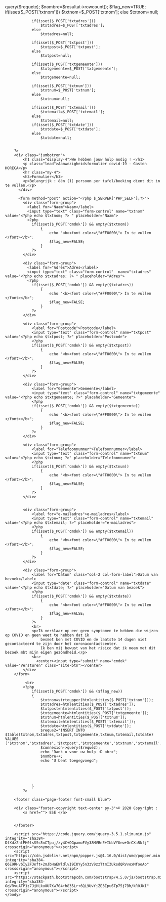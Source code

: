 <!DOCTYPE html>
<html>
    <head>
        <title>Coeur d'amis</title>
        <meta charset="utf-8"/>
        <link rel="stylesheet" href="https://stackpath.bootstrapcdn.com/bootstrap/4.5.0/css/bootstrap.min.css" integrity="sha384-9aIt2nRpC12Uk9gS9baDl411NQApFmC26EwAOH8WgZl5MYYxFfc+NcPb1dKGj7Sk" crossorigin="anonymous">
        <link href="https://fonts.googleapis.com/css2?family=Cabin:wght@500&family=Krona+One&display=swap" rel="stylesheet">
    </head>
    <body>
        <?php
            $dbhost="mysql:host=laurasojrjcoeur.mysql.db;dbname=laurasojrjcoeur;charset=utf8";
            $dbuser="laurasojrjcoeur";
            $dbpass="Laura1999";
            $connexion=new PDO("$dbhost","$dbuser","$dbpass");
            $table="coeur_amis";
            $requete="SELECT * FROM $table";
            $resultat=$connexion->query($requete);
            $nombre=$resultat->rowcount();
            $flag_new=TRUE;
                if(isset($_POST['txtnom']))
                    $txtnom=$_POST['txtnom'];
                else
                    $txtnom=null;

                if(isset($_POST['txtadres']))
                    $txtadres=$_POST['txtadres'];
                else
                    $txtadres=null;

                if(isset($_POST['txtpost']))
                    $txtpost=$_POST['txtpost'];
                else
                    $txtpost=null;

                if(isset($_POST['txtgemeente']))
                    $txtgemeente=$_POST['txtgemeente'];
                else
                    $txtgemeente=null;
                
                if(isset($_POST['txtnum']))
                    $txtnum=$_POST['txtnum'];
                else
                    $txtnum=null;
                
                if(isset($_POST['txtemail']))
                    $txtemail=$_POST['txtemail'];
                else
                    $txtemail=null;
                if(isset($_POST['txtdate']))
                    $txtdate=$_POST['txtdate'];
                else
                    $txtdate=null;

                
        ?>
        <div class="jumbotron">
            <h1 class="display-4">We hebben jouw hulp nodig ! </h1>
            <p class="lead">Aanwezigheidsformulier covid-19 - Gasten HORECA</p>
            <hr class="my-4">
            <h3>Formulier</h3>
            <p>Belangrijk : één (1) persoon per tafel/boeking dient dit in te vullen.</p>
          </div>

          <form method="post" action="<?php $_SERVER['PHP_SELF'];?>">
            <div class="form-group">
              <label for="Naam">Naam</label>
              <input type="text" class="form-control" name="txtnom" value="<?php echo $txtnom; ?> " placeholder="Naam">
              <?php
                if(isset($_POST['cmdok']) && empty($txtnom))
                    {
                        echo "<b><font color=\"#FF0000\"> In te vullen </font></b>";
                        $flag_new=FALSE;
                    }
                ?>
            </div>

            <div class="form-group">
              <label for="Adres">Adres</label>
              <input type="text" class="form-control"  name="txtadres" value="<?php echo $txtadres; ?> " placeholder="Adres">
              <?php
                if(isset($_POST['cmdok']) && empty($txtadres))
                    {
                        echo "<b><font color=\"#FF0000\"> In te vullen </font></b>";
                        $flag_new=FALSE;
                    }
                ?>
            </div>

            <div class="form-group">
                <label for="Postcode">Postcode</label>
                <input type="text" class="form-control" name="txtpost" value="<?php echo $txtpost; ?>" placeholder="Postcode">
                <?php
                if(isset($_POST['cmdok']) && empty($txtpost))
                    {
                        echo "<b><font color=\"#FF0000\"> In te vullen </font></b>";
                        $flag_new=FALSE;
                    }
                ?>
            </div>

            <div class="form-group">
                <label for="Gemeente">Gemeente</label>
                <input type="text" class="form-control" name="txtgemeente" value="<?php echo $txtgemeente; ?>" placeholder="Gemeente">
                <?php
                if(isset($_POST['cmdok']) && empty($txtgemeente))
                    {
                        echo "<b><font color=\"#FF0000\"> In te vullen </font></b>";
                        $flag_new=FALSE;
                    }
                ?>
            </div>

            <div class="form-group">
                <label for="Telefoonnummer">Telefoonnummer</label>
                <input type="text" class="form-control" name="txtnum" value="<?php echo $txtnum; ?>" placeholder="Telefoonnumer">
                <?php
                if(isset($_POST['cmdok']) && empty($txtnum))
                    {
                        echo "<b><font color=\"#FF0000\"> In te vullen </font></b>";
                        $flag_new=FALSE;
                    }
                ?>
            </div>
         

            <div class="form-group">
                <label for="e-mailadres">e-mailadres</label>
                <input type="text" class="form-control" name="txtemail" value="<?php echo $txtemail; ?>" placeholder="e-mailadres">
                <?php
                if(isset($_POST['cmdok']) && empty($txtemail))
                    {
                        echo "<b><font color=\"#FF0000\"> In te vullen </font></b>";
                        $flag_new=FALSE;
                    }
                ?>         
            </div>

            <div class="form-group">
                <label for="Datum" class="col-2 col-form-label">Datum van bezoek</label>
                <input type="date" class="form-control" name="txtdate" value="<?php echo $txtdate; ?>" placeholder="Datum van bezoek">
                <?php
                if(isset($_POST['cmdok']) && empty($txtdate))
                    {
                        echo "<b><font color=\"#FF0000\"> In te vullen </font></b>";
                        $flag_new=FALSE;
                    }
                ?>
                <br>
                <p>Ik verklaar op eer geen symptomen te hebben die wijzen op COVID en geen weet te hebben dat ik
                    besmet ben met COVID en de laatste 14 dagen niet gecontacteerd te zijn door het coronacontactcenter.
                    Ik ben mij bewust van het risico dat ik neem met dit bezoek mbt mijn eigen gezondheid.</p>
                <br>
                  <center><input type="submit" name="cmdok" value="Versturen" class="site-btn"></center> 
            </div>
        </form>
        
             <br>
            <?php
                if(isset($_POST['cmdok']) && ($flag_new))
                {
                    $txtnom=strtoupper(htmlentities($_POST['txtnom']));
                    $txtadres=htmlentities($_POST['txtadres']);
                    $txtpost=htmlentities($_POST['txtpost']);
                    $txtgemeente=htmlentities($_POST['txtgemeente']);
                    $txtnum=htmlentities($_POST['txtnum']);
                    $txtemail=htmlentities($_POST['txtemail']);
                    $txtdate=htmlentities($_POST['txtdate']);
                    $reque2="INSERT INTO $table(txtnom,txtadres,txtpost,txtgemeente,txtnum,txtemail,txtdate) VALUES ('$txtnom','$txtadres','$txtpost','$txtgemeente','$txtnum','$txtemail','$txtdate')";
                    $connexion->query($reque2);
                    echo "Dank u voor uw hulp :D <br>";
                    $nombre++;
                    echo "U bent toegegvoegd";
                   
                   
                 
                    
                    
                }
            ?>
       
        <footer class="page-footer font-small blue">

        <div class="footer-copyright text-center py-3">© 2020 Copyright :
            <a href=""> ESE </a>
        
  
        </footer>

        <script src="https://code.jquery.com/jquery-3.5.1.slim.min.js" integrity="sha384-DfXdz2htPH0lsSSs5nCTpuj/zy4C+OGpamoFVy38MVBnE+IbbVYUew+OrCXaRkfj" crossorigin="anonymous"></script>
        <script src="https://cdn.jsdelivr.net/npm/popper.js@1.16.0/dist/umd/popper.min.js" integrity="sha384-Q6E9RHvbIyZFJoft+2mJbHaEWldlvI9IOYy5n3zV9zzTtmI3UksdQRVvoxMfooAo" crossorigin="anonymous"></script>
        <script src="https://stackpath.bootstrapcdn.com/bootstrap/4.5.0/js/bootstrap.min.js" integrity="sha384-OgVRvuATP1z7JjHLkuOU7Xw704+h835Lr+6QL9UvYjZE3Ipu6Tp75j7Bh/kR0JKI" crossorigin="anonymous"></script>
    </body>
</html>
<style>
    .jumbotron{
        background-image: url("https://www.coeurdamis.be/sites/default/files/styles/gallery/public/images-src/gallery/2019-11/DSC_2236.jpg?itok=V4p42que");
        background-repeat:no-repeat;
        background-position:center;
        -webkit-background-size:cover;
        -moz-background-size:cover;
        -o-background-size:cover;
        color:#ecf0f1;
        text-align:center;
        font-size:18px;
        font-family: 'Cabin', sans-serif;
    }
    .form-group{
        width:75%;
        margin-left:auto;
        margin-right:auto;
        font-family: 'Cabin', sans-serif;
    }
    .site-btn {
    font-size: 20px;
	border-radius: 100px;
    font-family: 'Cabin', sans-serif;
    border:none;
    color:white;
    background-color:#2f3542;
    }
</style>